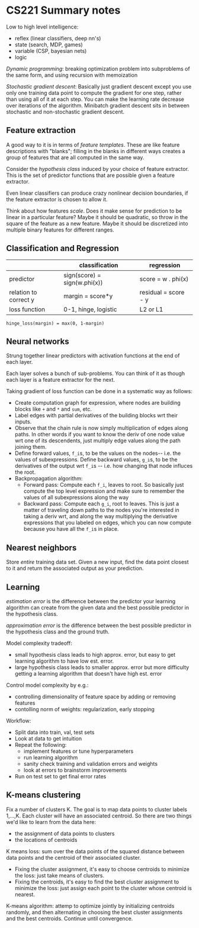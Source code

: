 # CS221 Summary notes

Low to high level intelligence:
- reflex (linear classifiers, deep nn's)
- state (search, MDP, games)
- variable (CSP, bayesian nets)
- logic

*Dynamic programming*: breaking optimization problem into subproblems of the same form, and using recursion with memoization

*Stochastic gradient descent*:
Basically just gradient descent except you use only one training data point to compute the gradient for one step,
rather than using all of it at each step.
You can make the learning rate decrease over iterations of the algorithm.
Minibatch gradient descent sits in between stochastic and non-stochastic gradient descent.

## Feature extraction

A good way to it is in terms of *feature templates*.
These are like feature descriptions with "blanks"; filling in the blanks in different ways
creates a group of features that are all computed in the same way.

Consider the *hypothesis class* induced by your choice of feature extractor.
This is the set of predictor functions that are possible given a feature extractor.

Even linear classifiers can produce crazy nonlinear decision boundaries, if the feature extractor is chosen to allow it.

Think about how features *scale*.
Does it make sense for prediction to be linear in a particular feature?
Maybe it should be quadratic, so throw in the square of the feature as a new feature.
Maybe it should be discretized into multiple binary features for different ranges.



## Classification and Regression


|                       | classification               | regression           |
|-----------------------|------------------------------|----------------------|
| predictor             | sign(score) = sign(w.phi(x)) | score = w . phi(x)   |
| relation to correct y | margin = score\*y            | residual = score - y |
| loss function         | 0-1, hinge, logistic         | L2 or L1             |


`hinge_loss(margin) = max(0, 1-margin)`






## Neural networks

Strung together linear predictors with activation functions at the end of each layer.

Each layer solves a bunch of sub-problems.
You can think of it as though each layer is a feature extractor for the next.

Taking gradient of loss function can be done in a systematic way as follows:

- Create computation graph for expression, where nodes are building blocks like `+` and `*` and `sum`, etc.
- Label edges with partial derivatives of the building blocks wrt their inputs.
- Observe that the chain rule is now simply multiplication of edges along paths. In other words if you want to know the deriv of one node value wrt one of its descendents, just multiply edge values along the path joining them.
- Define forward values, `f_i`s, to be the values on the nodes-- i.e. the values of subexpressions. Define backward values, `g_i`s, to be the derivatives of the output wrt `f_i`s -- i.e. how changing that node influces the root.
- Backpropagation algorithm:
  - Forward pass: Compute each `f_i`, leaves to root. So basically just compute the top level expression and make sure to remember the values of all subexpressions along the way
  - Backward pass: Compute each `g_i`, root to leaves. This is just a matter of traveling down paths to the nodes you're interested in taking a deriv wrt, and along the way multiplying the derivative expressions that you labeled on edges, which you can now compute because you have all the `f_i`s in place.

## Nearest neighbors

Store *entire* training data set.
Given a new input, find the data point closest to it and return the associated output as your prediction.


## Learning

*estimation error* is the difference between the predictor your learning algorithm can create from the given data
and the best possible predictor in the hypothesis class.

*approximation error* is the difference between the best possible predictor in the hypothesis class
and the ground truth.


Model complexity tradeoff:

- small hypothesis class leads to high approx. error, but easy to get learning algorithm to have low est. error.
- large hypothesis class leads to smaller approx. error but more difficulty getting a learning algorithm that doesn't have high est. error

Control model complexity by e.g.:

- controlling dimensionality of feature space by adding or removing features
- contolling norm of weights: regularization, early stopping

Workflow:

- Split data into train, val, test sets
- Look at data to get intuition
- Repeat the following:
  - implement features or tune hyperparameters
  - run learning algorithm
  - sanity check training and validation errors and weights
  - look at errors to brainstorm improvements
- Run on test set to get final error rates

## K-means clustering

Fix a number of clusters K.
The goal is to map data points to cluster labels 1,...,K.
Each cluster will have an associated centroid.
So there are two things we'd like to learn from the data here:

- the assignment of data points to clusters
- the locations of centroids

K means loss:
sum over the data points of the squared distance between data points and the centroid of their associated cluster.

- Fixing the cluster assignment, it's easy to choose centroids to minimize the loss: just take means of clusters.
- Fixing the centroids, it's easy to find the best cluster assignment to minimize the loss: just assign each point to
the cluster whose centroid is nearest.

K-means algorithm:
attemp to optimize jointly by initializing centroids randomly, and then
alternating in choosing the best cluster assignments and the best centroids.
Continue until convergence.


## 
